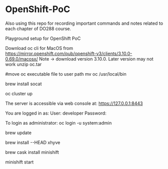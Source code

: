 # OpenShift-PoC
Also using this repo for recording important commands and notes related to each chapter of DO288 course.

Playground setup for OpenShift PoC


Download oc cli for MacOS from https://mirror.openshift.com/pub/openshift-v3/clients/3.10.0-0.69.0/macosx/
Note -> download version 3.10.0. Later version may not work
unzip oc.tar

#move oc executable file to user path
mv oc /usr/local/bin

brew install socat

oc cluster up

The server is accessible via web console at:
    https://127.0.0.1:8443

You are logged in as:
    User:     developer
    Password: <any value>

To login as administrator:
    oc login -u system:admin

brew update

brew install --HEAD xhyve

brew cask install minishift

minishift start
